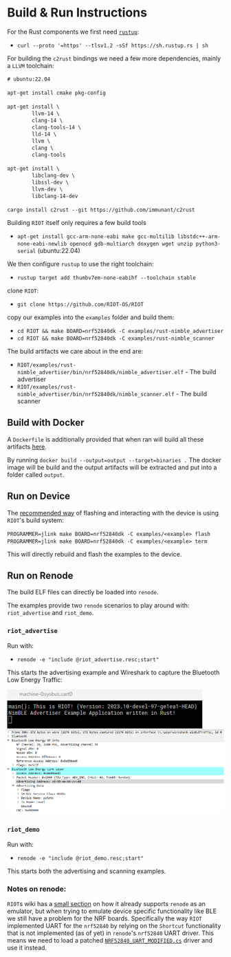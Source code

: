 # Build & Run Instructions


For the Rust components we first need [`rustup`](https://rustup.rs/):

- `curl --proto '=https' --tlsv1.2 -sSf https://sh.rustup.rs | sh`


For building the `c2rust` bindings we need a few more dependencies, mainly a `LLVM` toolchain:

```
# ubuntu:22.04

apt-get install cmake pkg-config

apt-get install \
        llvm-14 \
        clang-14 \
        clang-tools-14 \
        lld-14 \
        llvm \
        clang \
        clang-tools

apt-get install \
        libclang-dev \
        libssl-dev \
        llvm-dev \
        libclang-14-dev
        
cargo install c2rust --git https://github.com/immunant/c2rust
```

Building `RIOT` itself only requires a few build tools

- `apt-get install gcc-arm-none-eabi make gcc-multilib libstdc++-arm-none-eabi-newlib openocd gdb-multiarch doxygen wget unzip python3-serial` (ubuntu:22.04)

We then configure `rustup` to use the right toolchain:

- `rustup target add thumbv7em-none-eabihf --toolchain stable`

clone `RIOT`:

- `git clone https://github.com/RIOT-OS/RIOT`

copy our examples into the `examples` folder and build them:

- `cd RIOT && make BOARD=nrf52840dk -C examples/rust-nimble_advertiser`
- `cd RIOT && make BOARD=nrf52840dk -C examples/rust-nimble_scanner`

The build artifacts we care about in the end are:

- `RIOT/examples/rust-nimble_advertiser/bin/nrf52840dk/nimble_advertiser.elf` - The build advertiser
- `RIOT/examples/rust-nimble_advertiser/bin/nrf52840dk/nimble_scanner.elf` - The build scanner


## Build with Docker

A `Dockerfile` is additionally provided that when ran will build all these artifacts [here](https://github.com/Pusty/AreWeIoTYet/tree/main/riot/output).

By running `docker build --output=output --target=binaries .` The docker image will be build and the output artifacts will be extracted and put into a folder called `output`.

## Run on Device

The [recommended way](https://doc.riot-os.org/flashing.html) of flashing and interacting with the device is using `RIOT`'s build system:

`PROGRAMMER=jlink make BOARD=nrf52840dk -C examples/<example> flash `
`PROGRAMMER=jlink make BOARD=nrf52840dk -C examples/<example> term`

This will directly rebuild and flash the examples to the device.

## Run on Renode
The build ELF files can directly be loaded into `renode`.

The examples provide two `renode` scenarios to play around with: `riot_advertise` and `riot_demo`.

### `riot_advertise`

Run with:

- `renode -e "include @riot_advertise.resc;start"`

This starts the advertising example and Wireshark to capture the Bluetooth Low Energy Traffic:

![](advertise.png)
![](packet.png)

### `riot_demo`

Run with:

- `renode -e "include @riot_demo.resc;start"`

This starts both the advertising and scanning examples.


### Notes on renode:

`RIOT`s wiki has a [small section](https://doc.riot-os.org/emulators.html) on how it already supports `renode` as an emulator, but when trying to emulate device specific functionality like BLE we still have a problem for the NRF boards.
Specifically the way `RIOT` implemented UART for the `nrf52840` by relying on the `Shortcut` functionality that is not implemented (as of yet) in `renode`'s `nrf52840` UART driver.
This means we need to load a patched [`NRF52840_UART_MODIFIED.cs`](https://github.com/Pusty/AreWeIoTYet/blob/main/riot/NRF52840_UART_MODIFIED.cs) driver and use it instead. 